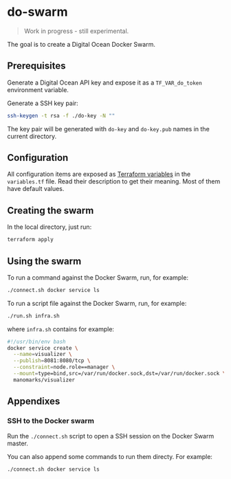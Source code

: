 # do-swarm

> Work in progress - still experimental.

The goal is to create a Digital Ocean Docker Swarm.

## Prerequisites

Generate a Digital Ocean API key and expose it as a `TF_VAR_do_token` environment variable.

Generate a SSH key pair:

```bash
ssh-keygen -t rsa -f ./do-key -N ""
```

The key pair will be generated with `do-key` and 
`do-key.pub` names in the current directory.

## Configuration

All configuration items are exposed as [Terraform variables](https://www.terraform.io/docs/configuration/variables.html)
in the `variables.tf` file. Read their description to get their meaning. Most of them have default values.

## Creating the swarm

In the local directory, just run:

```bash
terraform apply
```

## Using the swarm

To run a command against the Docker Swarm, run, for example:

```bash
./connect.sh docker service ls
```

To run a script file against the Docker Swarm, run, for example:

```bash
./run.sh infra.sh
```

where `infra.sh` contains for example:

```bash
#!/usr/bin/env bash
docker service create \
  --name=visualizer \
  --publish=8081:8080/tcp \
  --constraint=node.role==manager \
  --mount=type=bind,src=/var/run/docker.sock,dst=/var/run/docker.sock \
  manomarks/visualizer
```

## Appendixes

### SSH to the Docker swarm

Run the `./connect.sh` script to open a SSH session on the Docker Swarm master.

You can also append some commands to run them directy. For example:

```bash
./connect.sh docker service ls
```
